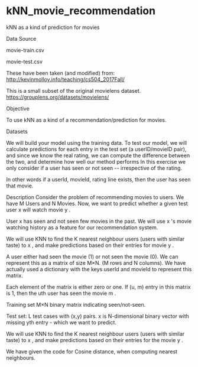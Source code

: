 # kNN_movie_recommendation
kNN  as a kind of prediction for movies

Data Source

movie-train.csv

movie-test.csv

These have been taken (and modified) from: http://kevinmolloy.info/teaching/cs504_2017Fall/

This is a small subset of the original movielens dataset. https://grouplens.org/datasets/movielens/

Objective

To use kNN as a kind of a recommendation/prediction for movies.

Datasets

We will build your model using the training data. To test our model, we will calculate predictions for each entry in the test set (a userID/movieID pair), and since we know the real rating, we can compute the difference between the two, and determine how well our method performs In this exercise we only consider if a user has seen or not seen -- irrespective of the rating.

In other words if a userId, movieId, rating line exists, then the user has seen that movie.

Description
Consider the problem of recommending movies to users. We have M Users and N Movies. Now, we want to predict whether a given test user  x  will watch movie  y .

User  x  has seen and not seen few movies in the past. We will use  x 's movie watching history as a feature for our recommendation system.

We will use KNN to find the K nearest neighbour users (users with similar taste) to  x , and make predictions based on their entries for movie  y .

A user either had seen the movie (1) or not seen the movie (0). We can represent this as a matrix of size M×N. (M rows and N columns). We have actually used a dictionary with the keys userId and movieId to represent this matrix.

Each element of the matrix is either zero or one. If (u, m) entry in this matrix is 1, then the  uth  user has seen the movie  m .

Training set
M×N binary matrix indicating seen/not-seen.

Test set:
L test cases with  (x,y)  pairs.  x  is N-dimensional binary vector with missing  yth  entry - which we want to predict.


We will use KNN to find the K nearest neighbour users (users with similar taste) to  x , and make predictions based on their entries for the movie  y .

We have given the code for Cosine distance, when computing nearest neighbours.


